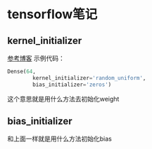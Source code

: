 # tensorflow笔记



## kernel_initializer
[参考博客](https://www.cnblogs.com/Renyi-Fan/p/13703476.html)
示例代码：
```python
Dense(64,
        kernel_initializer='random_uniform',
        bias_initializer='zeros')

```

这个意思就是用什么方法去初始化weight

## bias_initializer

和上面一样就是用什么方法初始化bias
